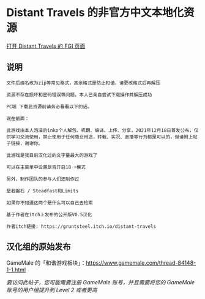 # Distant Travels 的非官方中文本地化资源

[打开 Distant Travels 的 FGI 页面](https://furrygames.top/zh-cn/games/Distant_Travels.html)

## 说明
    文件后缀名改为zip等常见格式，其余格式是防止和谐，请更改格式后再解压
    
    资源不存在损坏和密码错误等问题，本人已亲自尝试下载操作并解压成功
    
    PC端 下载此资源前请务必看看以下的话。
    
    说在前面：
    
    此游戏由本人泡澡的inko个人解包、机翻、编译、上传、分享，2021年12月18日首发公布，仅供学习交流使用，禁止使用于任何商业用途，转载、实况、直播等行为都是可以的，但请附上帖子链接，谢谢你。
    
    此游戏是我目前汉化过的文字量最大的游戏了
    
    可以在主菜单中设置是否开启18 +模式
    
    另外，制作团队的参与人们还制作过
    
    堅若磐石 / Steadfast和Limits
    
    如果你不知道这两个是什么可以自己去检索

    基于作者在itch上发布的公开版V0.5汉化
    
    作者itch链接: https://gruntsteel.itch.io/distant-travels

## 汉化组的原始发布

GameMale 的「和谐游戏板块」：<https://www.gamemale.com/thread-84148-1-1.html>

_要访问此帖子，您可能需要注册 GameMale 账号，并且需要将您的 GameMale 账号的用户组提升到 Level 2 或者更高_